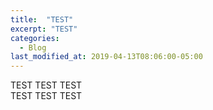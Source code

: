 ```yaml
---
title:  "TEST"
excerpt: "TEST"
categories:
  - Blog
last_modified_at: 2019-04-13T08:06:00-05:00
---
```


TEST TEST TEST  
TEST TEST TEST